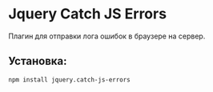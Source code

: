 # Jquery Catch JS Errors
Плагин для отправки лога ошибок в браузере на сервер.

## Установка:

```
npm install jquery.catch-js-errors
```
